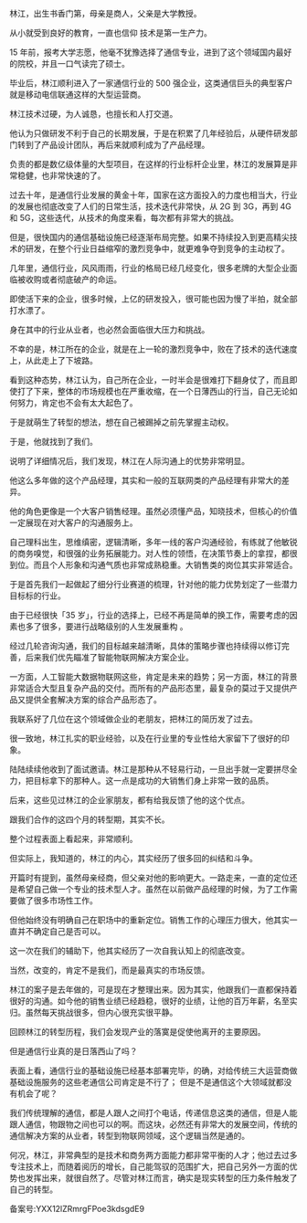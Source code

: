 林江，出生书香门第，母亲是商人，父亲是大学教授。

从小就受到良好的教育，一直也信仰 技术是第一生产力。

15 年前，报考大学志愿，他毫不犹豫选择了通信专业，进到了这个领域国内最好的院校，并且一口气读完了硕士。

毕业后，林江顺利进入了一家通信行业的 500 强企业，这类通信巨头的典型客户就是移动电信联通这样的大型运营商。

林江技术过硬，为人诚恳，也擅长和人打交道。

他认为只做研发不利于自己的长期发展，于是在积累了几年经验后，从硬件研发部门转到了产品设计团队，再后来就顺利成为了产品经理。

负责的都是数亿级体量的大型项目，在这样的行业标杆企业里，林江的发展算是非常稳健，也非常快速的了。

过去十年，是通信行业发展的黄金十年，国家在这方面投入的力度也相当大，行业的发展也彻底改变了人们的日常生活，技术迭代非常快，从 2G 到 3G，再到 4G 和 5G，这些迭代，从技术的角度来看，每次都有非常大的挑战。

但是，很快国内的通信基础设施已经逐渐布局完整。如果不持续投入到更高精尖技术的研发，在整个行业日益缩窄的激烈竞争中，就更难争夺到竞争的主动权了。

几年里，通信行业，风风雨雨，行业的格局已经几经变化，很多老牌的大型企业面临被收购或者彻底破产的命运。

即使活下来的企业，很多时候，上亿的研发投入，很可能也因为慢了半拍，就全部打水漂了。

身在其中的行业从业者，也必然会面临很大压力和挑战。

不幸的是，林江所在的企业，就是在上一轮的激烈竞争中，败在了技术的迭代速度上，从此走上了下坡路。

看到这种态势，林江认为，自己所在企业，一时半会是很难打下翻身仗了，而且即使打了下来，整体的市场规模也在严重收缩，在一个日薄西山的行当，自己无论如何努力，肯定也不会有太大起色了。

于是就萌生了转型的想法，想在自己被踢掉之前先掌握主动权。

于是，他就找到了我们。

说明了详细情况后，我们发现，林江在人际沟通上的优势非常明显。

他这么多年做的这个产品经理，其实和一般的互联网类的产品经理有非常大的差异。

他的角色更像是一个大客户销售经理。虽然必须懂产品，知晓技术，但核心的价值一定展现在对大客户的沟通服务上。

自己理科出生，思维缜密，逻辑清晰，多年一线的客户沟通经验，有练就了他敏锐的商务嗅觉，和很强的业务拓展能力。对人性的领悟，在决策节奏上的拿捏，都很到位。而且个人形象和沟通气质也非常成熟稳重。大销售类的岗位其实非常适合。

于是首先我们一起做起了细分行业赛道的梳理，针对他的能力优势划定了一些潜力目标标的行业。

由于已经很快「35 岁」，行业的选择上，已经不再是简单的换工作，需要考虑的因素也多了很多，要进行战略级别的人生发展重构 。

经过几轮咨询沟通，我们的目标越来越清晰，具体的策略步骤也持续得以修订完善，后来我们优先瞄准了智能物联网解决方案企业。

一方面，人工智能大数据物联网这些，肯定是未来的趋势；另一方面，林江的背景非常适合大型且复杂产品的交付。而所有的产品形态里，最复杂的莫过于又提供产品又提供全套解决方案的综合产品形态了。

我联系好了几位在这个领域做企业的老朋友，把林江的简历发了过去。

很一致地，林江扎实的职业经验，以及在行业里的专业性给大家留下了很好的印象。

陆陆续续他收到了面试邀请。林江是那种从不轻易行动，一旦出手就一定要拼尽全力，把目标拿下的那种人。这一点是成功的大销售们身上非常一致的品质。

后来，这些见过林江的企业家朋友，都有给我反馈了他的这个优点。

跟我们合作的这四个月的转型期，其实不长。

整个过程表面上看起来，非常顺利。

但实际上，我知道的，林江的内心，其实经历了很多回的纠结和斗争。

开篇时有提到，虽然母亲经商，但父亲对他的影响更大。一路走来，一直的定位还是希望自己做一个专业的技术型人才。虽然在以前做产品经理的时候，为了工作需要做了很多市场性工作。

但他始终没有明确自己在职场中的重新定位。销售工作的心理压力很大，他其实一直并不确定自己是否可以。

这一次在我们的辅助下，他其实经历了一次自我认知上的彻底改变。

当然，改变的，肯定不是我们，而是最真实的市场反馈。

林江的案子是去年做的，可是现在才整理出来。因为其实，他跟我们一直都保持着很好的沟通。如今他的销售业绩已经趋稳，很好的业绩，让他的百万年薪，名至实归。虽然每天挑战很多，但内心很充实很平静。

回顾林江的转型历程，我们会发现产业的落寞是促使他离开的主要原因。

但是通信行业真的是日落西山了吗？

表面上看，通信行业的基础设施已经基本部署完毕，的确，对给传统三大运营商做基础设施服务的这些老通信公司肯定是不行了； 但是不是通信这个大领域就都没有机会了呢？

我们传统理解的通信，都是人跟人之间打个电话，传递信息这类的通信，但是人能跟人通信，物跟物之间也可以的啊。而这块，必然还有非常大的发展空间，传统的通信解决方案的从业者，转型到物联网领域，这个逻辑当然是通的。

何况，林江，非常典型的是技术和商务两方面能力都非常平衡的人才；他过去过多专注技术上，而随着阅历的增长，自己能驾驭的范围扩大，把自己另外一方面的优势也发挥出来，就很自然了。尽管对林江而言，确实是现实转型的压力条件触发了自己的转型。

备案号:YXX12lZRmrgFPoe3kdsgdE9